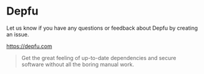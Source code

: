 # Depfu

Let us know if you have any questions or feedback about Depfu by creating an issue.

https://depfu.com

> Get the great feeling of up-to-date dependencies and secure software without all the boring manual work.
